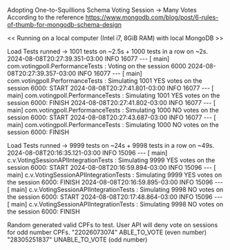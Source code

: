 Adopting One-to-Squillions Schema
Voting Session -> Many Votes
According to the reference https://www.mongodb.com/blog/post/6-rules-of-thumb-for-mongodb-schema-design

<< Running on a local computer (Intel i7, 8GiB RAM) with local MongoDB >>

Load Tests runned -> 1001 tests on ~2.5s + 1000 tests in a row on ~2s.
2024-08-08T20:27:39.351-03:00  INFO 16077 --- [           main] com.votingpoll.PerformanceTests          : Voting on the session 6000
2024-08-08T20:27:39.357-03:00  INFO 16077 --- [           main] com.votingpoll.PerformanceTests          : Simulating 1001 YES votes on the session 6000: START
2024-08-08T20:27:41.801-03:00  INFO 16077 --- [           main] com.votingpoll.PerformanceTests          : Simulating 1001 YES votes on the session 6000: FINISH
2024-08-08T20:27:41.802-03:00  INFO 16077 --- [           main] com.votingpoll.PerformanceTests          : Simulating 1000 NO votes on the session 6000: START
2024-08-08T20:27:43.687-03:00  INFO 16077 --- [           main] com.votingpoll.PerformanceTests          : Simulating 1000 NO votes on the session 6000: FINISH

Load Tests runned -> 9999 tests on ~24s + 9998 tests in a row on ~49s.
2024-08-08T20:16:35.121-03:00  INFO 15096 --- [           main] c.v.VotingSessionAPIIntegrationTests     : Simulating 9999 YES votes on the session 6000: START
2024-08-08T20:16:59.894-03:00  INFO 15096 --- [           main] c.v.VotingSessionAPIIntegrationTests     : Simulating 9999 YES votes on the session 6000: FINISH
2024-08-08T20:16:59.895-03:00  INFO 15096 --- [           main] c.v.VotingSessionAPIIntegrationTests     : Simulating 9998 NO votes on the session 6000: START
2024-08-08T20:17:48.864-03:00  INFO 15096 --- [           main] c.v.VotingSessionAPIIntegrationTests     : Simulating 9998 NO votes on the session 6000: FINISH

Random generated valid CPFs to test.
User API will deny vote on sessions for odd number CPFs.
"22026073074" ABLE_TO_VOTE (even number)
"28305251837" UNABLE_TO_VOTE (odd number)